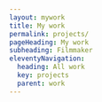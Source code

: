 ```yaml
---
layout: mywork
title: My work
permalink: projects/
pageHeading: My work
subheading: Filmmaker
eleventyNavigation:
  heading: All work
  key: projects
  parent: work
---
```


